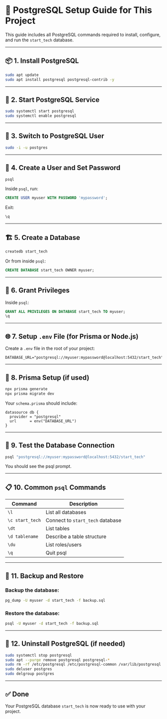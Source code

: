 # 🐘 PostgreSQL Setup Guide for This Project

This guide includes all PostgreSQL commands required to install, configure, and run the `start_tech` database.

---

## 📦 1. Install PostgreSQL

```bash
sudo apt update
sudo apt install postgresql postgresql-contrib -y
```

---

## 🚀 2. Start PostgreSQL Service

```bash
sudo systemctl start postgresql
sudo systemctl enable postgresql
```

---

## 👤 3. Switch to PostgreSQL User

```bash
sudo -i -u postgres
```

---

## 🔐 4. Create a User and Set Password

```bash
psql
```

Inside `psql`, run:

```sql
CREATE USER myuser WITH PASSWORD 'mypassword';
```

Exit:

```sql
\q
```

---

## 🏗️ 5. Create a Database

```bash
createdb start_tech
```

Or from inside `psql`:

```sql
CREATE DATABASE start_tech OWNER myuser;
```

---

## 🔑 6. Grant Privileges

Inside `psql`:

```sql
GRANT ALL PRIVILEGES ON DATABASE start_tech TO myuser;
\q
```

---

## 🌐 7. Setup `.env` File (for Prisma or Node.js)

Create a `.env` file in the root of your project:

```env
DATABASE_URL="postgresql://myuser:mypassword@localhost:5432/start_tech"
```

---

## 🔁 8. Prisma Setup (if used)

```bash
npx prisma generate
npx prisma migrate dev
```

Your `schema.prisma` should include:

```prisma
datasource db {
  provider = "postgresql"
  url      = env("DATABASE_URL")
}
```

---

## 🧪 9. Test the Database Connection

```bash
psql "postgresql://myuser:mypassword@localhost:5432/start_tech"
```

You should see the psql prompt.

---

## 📋 10. Common `psql` Commands

| Command              | Description                       |
|----------------------|-----------------------------------|
| `\l`                 | List all databases                |
| `\c start_tech`      | Connect to `start_tech` database |
| `\dt`                | List tables                       |
| `\d tablename`       | Describe a table structure        |
| `\du`                | List roles/users                  |
| `\q`                 | Quit psql                         |

---

## 💾 11. Backup and Restore

### Backup the database:
```bash
pg_dump -U myuser -d start_tech -f backup.sql
```

### Restore the database:
```bash
psql -U myuser -d start_tech -f backup.sql
```

---

## 🧽 12. Uninstall PostgreSQL (if needed)

```bash
sudo systemctl stop postgresql
sudo apt --purge remove postgresql postgresql-*
sudo rm -rf /etc/postgresql /etc/postgresql-common /var/lib/postgresql
sudo deluser postgres
sudo delgroup postgres
```

---

## ✅ Done

Your PostgreSQL database `start_tech` is now ready to use with your project.
